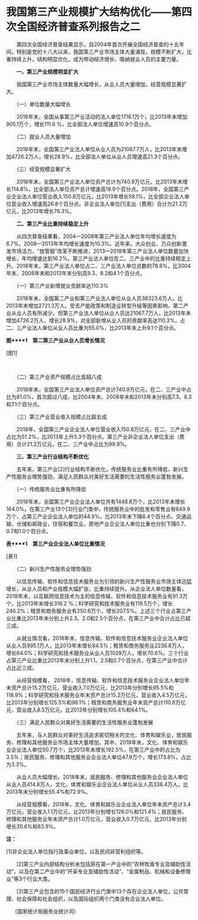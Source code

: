 # 我国第三产业规模扩大结构优化——第四次全国经济普查系列报告之二

　　第四次全国经济普查结果显示，自2004年首次开展全国经济普查的十五年间，特别是党的十八大以来，我国第三产业市场主体大量涌现，规模不断扩大，比重持续上升，结构明显优化，成为带动经济增长、吸纳就业人员的主要力量。

　　**一、第三产业规模明显扩大**

　　我国第三产业市场主体数量大幅增长，从业人员大量增加，经营规模显著扩大。

　　（一）单位数量大幅增长

　　2018年末，全国从事第三产业活动的法人单位1716.1万个，比2013年末增加905.1万个，增长111.6 %，比全部法人单位增速高10.9个百分点。

　　（二）就业人员大量增加

　　2018年末，全国第三产业法人单位从业人员为21067.7万人，比2013年末增加4726.2万人，增长28.9%，比全部法人单位从业人员增速高21.3个百分点。

　　（三）经营规模显著扩大

　　2018年末，全国第三产业法人单位资产总计为740.9万亿元，比2013年末增长114.8%，比全部法人单位资产总计增速高18.9个百分点。2018年，全国第三产业企业法人单位营业收入150.8万亿元，比2013年增长58.1%，比全部企业法人单位营业收入增速高26.8个百分点。非企业法人单位\[1\]支出（费用）合计为21.2万亿元，比2013年增长76.3%。

　　**二、第三产业比重持续稳定上升**

　　从四次普查结果看，2004—2008年第三产业法人单位年均增长速度为6.7%，2008—2013年年均增长速度为10.3%。近年来，大众创业、万众创新激发市场活力，“放管服”改革不断推进，2013—2018年第三产业法人单位数量加快增长，年均增速达到16.2%。第三产业法人单位在二、三产业中的比重持续稳定上升。2018年末，第三产业法人单位占二、三产业法人单位总数的78.8%，比2004年末、2008年末和2013年末分别高9.3、8.2和4.1个百分点。

　　（一）第三产业新增就业贡献率达110.3%

　　2018年末，全国第二产业和第三产业法人单位从业人员38323.6万人，比2013年末增加2721.3万人。受去产能政策和制造业转型升级等因素影响，第二产业从业人员有所减少。但第三产业法人单位从业人员达21067.7万人，比2013年末增加4726.2万人，增长28.9%，对全部新增从业人员的贡献率高达110.3%，占二、三产业法人单位从业人员比重为55.0%，比2013年末上升9.1个百分点。

**图****1**　**第二第三产业从业人员增长情况**

\[图1\]

 

　　（二）第三产业资产规模占比首超八成

　　2018年末，全国第三产业法人单位资产总计740.9万亿元，在二、三产业中占比为81.0%，首次超过八成，比2004年末、2008年末和2013年末分别高7.3、6.3和7.1个百分点。

　　（三）第三产业营业收入规模占比超五成

　　2018年，全国第三产业企业法人单位营业收入150.8万亿元，在二、三产业中占比为51.2%，比2013年上升5.3个百分点。第三产业非企业法人单位支出（费用）合计21.2万亿元，在二、三产业中占比为99.9%。

　　**三、第三产业行业结构不断优化**

　　五年来，第三产业\[2\]行业结构不断优化，传统服务业比重有所降低，新兴生产性服务业增势强劲，满足人民群众对美好生活需要的生活性服务业蓬勃发展。

　　（一）传统服务业比重有所降低

　　2018年末，全国第三产业企业法人单位共有1448.8万个，比2013年末增长164.0%。在第三产业13个\[3\]行业门类中，传统服务业中的批发和零售业有649.9万个，占第三产业企业法人单位的44.9%，比2013年末下降6.4个百分点。交通运输、仓储和邮政业，住宿和餐饮业，房地产业企业法人单位比重也分别下降0.7、0.7和1.0个百分点。

**表****1**　**第三产业企业法人单位比重情况**

\[表1\]

　　（二）新兴生产性服务业增势强劲

　　以信息传输、软件和信息技术服务业为引领的新兴生产性服务业市场主体迅猛增长，从业人员和产业规模大幅扩张，比重持续提升。从企业法人单位数量看，2018年末，以互联网信息技术为主的信息传输、软件和信息技术服务业有91.3万个，比2013年末增长316.2 %；科学研究和技术服务业有119.5万个，增长246.2%；租赁和商务服务业有250.6万个，增长207.5%。上述三个行业占第三产业比重比2013年末分别上升2.3、2.0和2.5个百分点，在第三产业中合计占比已超三成。

　　从就业情况看，2018年末，信息传输、软件和信息技术服务业企业法人单位从业人员995.1万人，比2013年末增长84.5%；租赁和商务服务业2236.8万人，增长84.0%；科学研究和技术服务业从业人员1029万人，增长70.6%。三个行业占第三产业比重比2013年末分别上升1.1、2.5和0.7个百分点，在第三产业中合计占比近三成。

　　从经营规模看， 2018年，信息传输、软件和信息技术服务业企业法人单位年末资产总计15.2万亿元，营业收入7.0万亿元，比2013年分别增长95.5%和118.9%；科学研究和技术服务业年末资产总计15.2万亿元，营业收入4.5万亿元，比2013年分别增长125.5%和96.1%；租赁和商务服务业年末资产总计110.8万亿元，营业收入8.5万亿元，比2013年分别增长105.4%和64.1%。

　　（三）满足人民群众对美好生活需要的生活性服务业蓬勃发展

　　五年来，与人民群众对美好生活追求密切相关的文化、体育和娱乐业，居民服务、修理和其他服务业市场主体大量增加。其中，2018年末，文化、体育和娱乐业企业法人单位50.7万个，比2013年末增长192.5%，在第三产业中的占比为3.5%；居民服务、修理和其他服务业企业法人单位47.9万个，增长173.8%，占比为3.3%。

　　从业人员大幅增长。2018年末，居民服务、修理和其他服务业企业法人单位从业人员414.8万人，文化、体育和娱乐业企业法人单位从业人员336.4万人，比2013年末分别增长55.4%和72.9%。

　　从经营规模看，2018年，文化、体育和娱乐业企业法人单位年末资产总计3.4万亿元，营业收入1.1万亿元，比2013年分别增长126.0%和121.4%；居民服务、修理和其他服务业年末资产总计1.0万亿元，营业收入0.7万亿元，比2013年分别增长30.6%和83.9%。

**注：**

\[1\]非企业法人单位指行政事业单位，以及民间非营利组织等。

　　\[2\]第三产业内部结构分析未包括原在第一产业中的“农林牧渔专业及辅助性活动”，以及在第二产业中的“开采专业及辅助性活动”、“金属制品、机械和设备修理业”等3个行业大类。

　　\[3\]第三产业包含的15个国民经济行业门类中13个存在企业法人单位，公共管理、社会保障和社会组织，以及国际组织两个门类没有企业法人单位。

    （国家统计局服务业统计司）